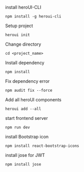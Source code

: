 install heroUI-CLI 

`npm install -g heroui-cli`


Setup project

`heroui init`


Change directory

`cd <project_name>`

Install dependency

`npm install`


Fix dependency error

`npm audit fix --force`


Add all heroUI components

`heroui add --all`


start frontend server

`npm run dev`


install Bootstrap icon

`npm install react-bootstrap-icons`


install jose for JWT

`npm install jose`
